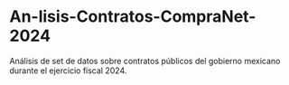 # An-lisis-Contratos-CompraNet-2024
Análisis de set de datos sobre contratos públicos del gobierno mexicano durante el ejercicio fiscal 2024.
